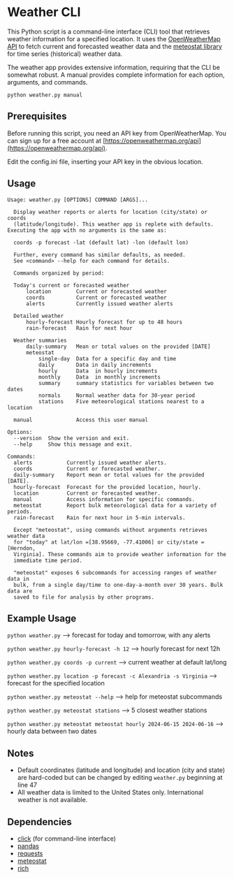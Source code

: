# Weather CLI

This Python script is a command-line interface (CLI) tool that retrieves weather information for a specified location. It uses the [OpenWeatherMap API](https://openweathermap.org/api) to fetch current and forecasted weather data and the [meteostat library](https://dev.meteostat.net/python/) for time series (historical) weather data.

The weather app provides extensive information, requiring that the CLI be somewhat robust. A manual provides complete information for each option, arguments, and commands.

`python weather.py manual`

## Prerequisites
Before running this script, you need an API key from OpenWeatherMap. You can sign up for a free account at [https://openweathermap.org/api](https://openweathermap.org/api).

Edit the config.ini file, inserting your API key in the obvious location.

## Usage
```
Usage: weather.py [OPTIONS] COMMAND [ARGS]...

  Display weather reports or alerts for location (city/state) or coords
  (latitude/longitude). This weather app is replete with defaults. Executing the app with no arguments is the same as:

  coords -p forecast -lat (default lat) -lon (default lon)

  Further, every command has similar defaults, as needed.
  See <command> --help for each command for details.

  Commands organized by period:

  Today's current or forecasted weather
      location        Current or forecasted weather
      coords          Current or forecasted weather
      alerts          Currently issued weather alerts

  Detailed weather
      hourly-forecast Hourly forecast for up to 48 hours
      rain-forecast   Rain for next hour

  Weather summaries
      daily-summary   Mean or total values on the provided [DATE]
      meteostat
          single-day  Data for a specific day and time
          daily       Data in daily increments
          hourly      Data  in hourly increments
          monthly     Data  in monthly increments
          summary     summary statistics for variables between two dates
          normals     Normal weather data for 30-year period
          stations    Five meteorological stations nearest to a location

  manual              Access this user manual

Options:
  --version  Show the version and exit.
  --help     Show this message and exit.

Commands:
  alerts           Currently issued weather alerts.
  coords           Current or forecasted weather.
  daily-summary    Report mean or total values for the provided [DATE].
  hourly-forecast  Forecast for the provided location, hourly.
  location         Current or forecasted weather.
  manual           Access information for specific commands.
  meteostat        Report bulk meteorological data for a variety of periods.
  rain-forecast    Rain for next hour in 5-min intervals.

  Except "meteostat", using commands without arguments retrieves weather data
  for "today" at lat/lon =[38.95669, -77.41006] or city/state = [Herndon,
  Virginia]. These commands aim to provide weather information for the
  immediate time period.

  "meteostat" exposes 6 subcommands for accessing ranges of weather data in
  bulk, from a single day/time to one-day-a-month over 30 years. Bulk data are
  saved to file for analysis by other programs.
```

## Example Usage
`python weather.py` --> forecast for today and tomorrow, with any alerts

`python weather.py hourly-forecast -h 12` --> hourly forecast for next 12h

`python weather.py coords -p current` --> current weather at default lat/long

`python weather.py location -p forecast -c Alexandria -s Virginia` --> forecast for the specified location

`python weather.py meteostat --help` --> help for meteostat subcommands

`python weather.py meteostat stations` --> 5 closest weather stations

`python weather.py meteostat meteostat hourly 2024-06-15 2024-06-16` --> hourly data between two dates

## Notes
- Default coordinates (latitude and longitude) and location (city and state) are hard-coded but can be changed by editing `weather.py` beginning at line 47
- All weather data is limited to the United States only. International weather is not available.

## Dependencies
- [click](https://click.palletsprojects.com/en/8.1.x/) (for command-line interface)
- [pandas](https://pandas.pydata.org/docs/index.html)
- [requests](https://requests.readthedocs.io/en/latest/)
- [meteostat](https://dev.meteostat.net/python/)
- [rich](https://rich.readthedocs.io/en/latest/)